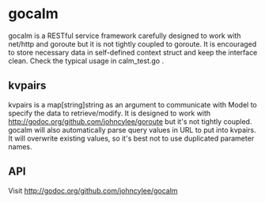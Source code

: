 # gocalm

gocalm is a RESTful service framework carefully designed to work with
net/http and goroute but it is not tightly coupled to goroute. It is
encouraged to store necessary data in self-defined context struct and
keep the interface clean. Check the typical usage in calm_test.go .

## kvpairs

kvpairs is a map[string]string as an argument to communicate with
Model to specify the data to retrieve/modify.  It is designed to work
with <http://godoc.org/github.com/johncylee/goroute> but it's not
tightly coupled.  gocalm will also automatically parse query values in
URL to put into kvpairs.  It will overwrite existing values, so it's
best not to use duplicated parameter names.

## API

Visit <http://godoc.org/github.com/johncylee/gocalm>
